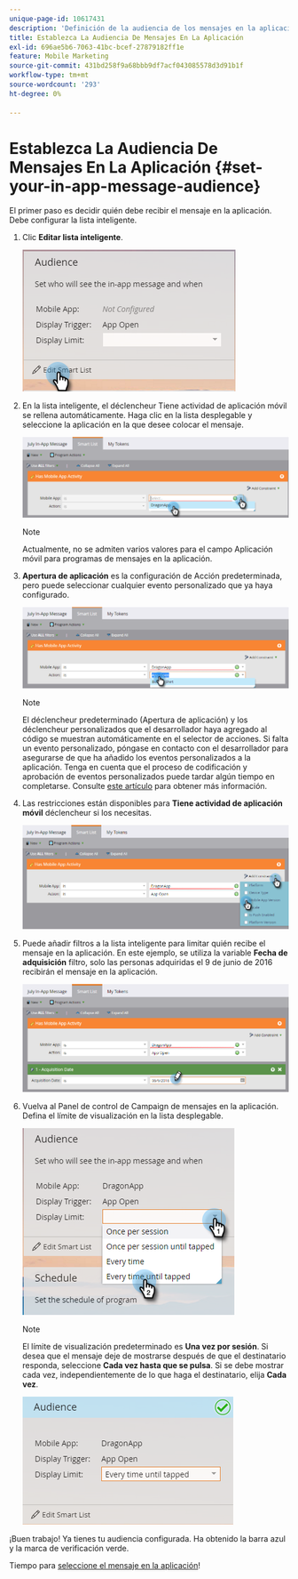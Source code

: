 ```yaml
---
unique-page-id: 10617431
description: 'Definición de la audiencia de los mensajes en la aplicación: documentos de Marketo, documentación del producto'
title: Establezca La Audiencia De Mensajes En La Aplicación
exl-id: 696ae5b6-7063-41bc-bcef-27879182ff1e
feature: Mobile Marketing
source-git-commit: 431bd258f9a68bbb9df7acf043085578d3d91b1f
workflow-type: tm+mt
source-wordcount: '293'
ht-degree: 0%

---
```


# Establezca La Audiencia De Mensajes En La Aplicación {#set-your-in-app-message-audience}

El primer paso es decidir quién debe recibir el mensaje en la aplicación. Debe configurar la lista inteligente.

1. Clic **Editar lista inteligente**.

   ![](assets/image2016-5-9-15-3a15-3a7.png)

1. En la lista inteligente, el déclencheur Tiene actividad de aplicación móvil se rellena automáticamente. Haga clic en la lista desplegable y seleccione la aplicación en la que desee colocar el mensaje.

   ![](assets/image2016-5-9-15-3a18-3a10.png)

   >[!NOTE]
   >
   >Actualmente, no se admiten varios valores para el campo Aplicación móvil para programas de mensajes en la aplicación.

1. **Apertura de aplicación** es la configuración de Acción predeterminada, pero puede seleccionar cualquier evento personalizado que ya haya configurado.

   ![](assets/image2016-5-9-15-3a20-3a23.png)

   >[!NOTE]
   >
   >El déclencheur predeterminado (Apertura de aplicación) y los déclencheur personalizados que el desarrollador haya agregado al código se muestran automáticamente en el selector de acciones. Si falta un evento personalizado, póngase en contacto con el desarrollador para asegurarse de que ha añadido los eventos personalizados a la aplicación. Tenga en cuenta que el proceso de codificación y aprobación de eventos personalizados puede tardar algún tiempo en completarse. Consulte [este artículo](/help/marketo/product-docs/mobile-marketing/admin/before-you-create-push-notifications-and-in-app-messages.md) para obtener más información.

1. Las restricciones están disponibles para **Tiene actividad de aplicación móvil** déclencheur si los necesitas.

   ![](assets/image2016-5-9-15-3a22-3a27.png)

1. Puede añadir filtros a la lista inteligente para limitar quién recibe el mensaje en la aplicación. En este ejemplo, se utiliza la variable **Fecha de adquisición** filtro, solo las personas adquiridas el 9 de junio de 2016 recibirán el mensaje en la aplicación.

   ![](assets/image2016-5-9-15-3a26-3a2.png)

1. Vuelva al Panel de control de Campaign de mensajes en la aplicación. Defina el límite de visualización en la lista desplegable.

   ![](assets/image2016-5-9-15-3a30-3a35.png)

   >[!NOTE]
   >
   >El límite de visualización predeterminado es **Una vez por sesión**. Si desea que el mensaje deje de mostrarse después de que el destinatario responda, seleccione **Cada vez hasta que se pulsa**. Si se debe mostrar cada vez, independientemente de lo que haga el destinatario, elija **Cada vez**.

   ![](assets/image2016-5-9-15-3a32-3a6.png)

¡Buen trabajo! Ya tienes tu audiencia configurada. Ha obtenido la barra azul y la marca de verificación verde.

Tiempo para [seleccione el mensaje en la aplicación](/help/marketo/product-docs/mobile-marketing/in-app-messages/sending-your-in-app-message/select-your-in-app-message.md)!
